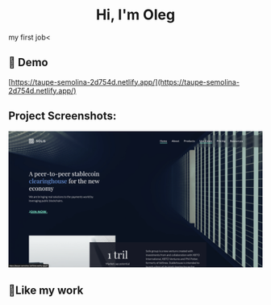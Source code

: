 <h1 align="center">Hi, I'm Oleg</h1>

<p>my first job<</p>

<h2>🚀 Demo</h2>

[https://taupe-semolina-2d754d.netlify.app/](https://taupe-semolina-2d754d.netlify.app/)

<h2>Project Screenshots:</h2>

![screenshot](https://github.com/aduvancik/aduvancik/blob/main/Знімок%20екрана%202024-06-15%20о%2023.25.28.png)


<h2>💖Like my work</h2>
